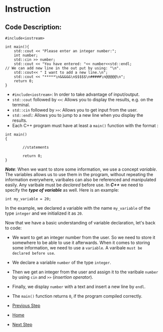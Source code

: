 # Instruction

## Code Description:
```
#include<iostream>

int main(){
    std::cout << "Please enter an integer number:";
    int number;
    std::cin >> number;
    std::cout << "You have entered: "<< number<<std::endl; 
// We can add new line in the out put by using: "\n". 
    std::cout<< " I want to add a new line.\n";
    std::cout << "*****\n&&&&&\n$$$$$\n#####\n@@@@@\n";
    return 0;
}
```
- `#include<iostream>`: In order to take advantage of input/output.
- `std::cout` followed by `<<`: Allows you to display the results, e.g. on the terminal.
- `std::cin` followed by `>>`: Allows you to get input from the user.
- `std::endl`: Allows you to jump to a new line when you display the results.
- Each C++ program must have at least a `main()` function with the format :
```
int main()
{
    
        //statements
    
        return 0;
}
```
***Note***: When we want to store some information, we use a concept _variable_. The variables allows us to use them in the program, without repeating the information everywhere, varibales can also be referenced and manipulated easily. Any varibale must be _declared_ before use. In ***C++*** we need to specify the ***type of variable*** as well. Here is an example:
```
int my_variable = 20;
```
In the example, we declared a variable with the name `my_variable` of the type `integer` and we initialized it as `20`.

Now that we have a basic understanding of variable declaration, let's back to code:
- We want to get an integer number from the user. So we need to store it somewhere to be able to use it afterwards. When it comes to storing some information, we need to use a `variable`. A varibale `must be declared before use`.
- We declare a variable `number` of the type `integer`.
- Then we get an integer from the user and assign it to the varibale `number` by using `cin` and `>>` (_insertion operator_).
- Finally, we display `number` with a text and insert a new line by `endl`.
- The `main()` function returns `0`, if the program compiled correctly.

- [Previous Step](https://github.com/Mahdi-Javadi/Learn-cPlusPlus-efficiently/tree/master/Day1)
- [Home](https://github.com/Mahdi-Javadi/Learn-cPlusPlus-efficiently)
- [Next Step](https://github.com/Mahdi-Javadi/Learn-cPlusPlus-efficiently/tree/master/Day3)
